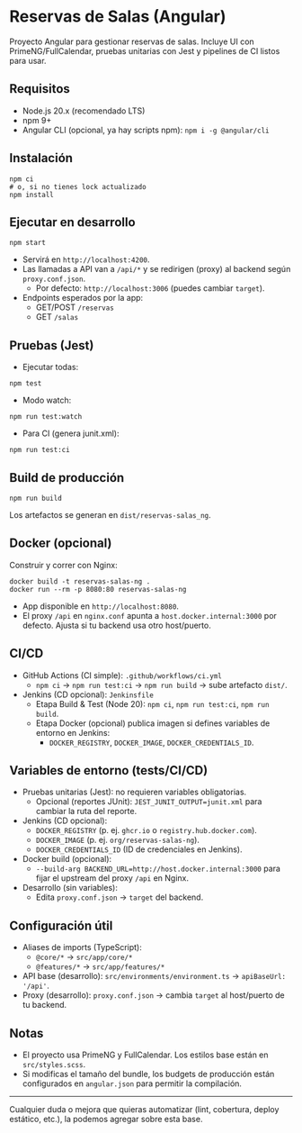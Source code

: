 # Reservas de Salas (Angular)

Proyecto Angular para gestionar reservas de salas. Incluye UI con PrimeNG/FullCalendar, pruebas unitarias con Jest y pipelines de CI listos para usar.

## Requisitos
- Node.js 20.x (recomendado LTS)
- npm 9+
- Angular CLI (opcional, ya hay scripts npm): `npm i -g @angular/cli`

## Instalación
```
npm ci
# o, si no tienes lock actualizado
npm install
```

## Ejecutar en desarrollo
```
npm start
```
- Servirá en `http://localhost:4200`.
- Las llamadas a API van a `/api/*` y se redirigen (proxy) al backend según `proxy.conf.json`.
  - Por defecto: `http://localhost:3006` (puedes cambiar `target`).
- Endpoints esperados por la app:
  - GET/POST `/reservas`
  - GET `/salas`

## Pruebas (Jest)
- Ejecutar todas:
```
npm test
```
- Modo watch:
```
npm run test:watch
```
- Para CI (genera junit.xml):
```
npm run test:ci
```

## Build de producción
```
npm run build
```
Los artefactos se generan en `dist/reservas-salas_ng`.

## Docker (opcional)
Construir y correr con Nginx:
```
docker build -t reservas-salas-ng .
docker run --rm -p 8080:80 reservas-salas-ng
```
- App disponible en `http://localhost:8080`.
- El proxy `/api` en `nginx.conf` apunta a `host.docker.internal:3000` por defecto. Ajusta si tu backend usa otro host/puerto.

## CI/CD
- GitHub Actions (CI simple): `.github/workflows/ci.yml`
  - `npm ci` → `npm run test:ci` → `npm run build` → sube artefacto `dist/`.
- Jenkins (CD opcional): `Jenkinsfile`
  - Etapa Build & Test (Node 20): `npm ci`, `npm run test:ci`, `npm run build`.
  - Etapa Docker (opcional) publica imagen si defines variables de entorno en Jenkins:
    - `DOCKER_REGISTRY`, `DOCKER_IMAGE`, `DOCKER_CREDENTIALS_ID`.

## Variables de entorno (tests/CI/CD)
- Pruebas unitarias (Jest): no requieren variables obligatorias.
  - Opcional (reportes JUnit): `JEST_JUNIT_OUTPUT=junit.xml` para cambiar la ruta del reporte.
- Jenkins (CD opcional):
  - `DOCKER_REGISTRY` (p. ej. `ghcr.io` o `registry.hub.docker.com`).
  - `DOCKER_IMAGE` (p. ej. `org/reservas-salas-ng`).
  - `DOCKER_CREDENTIALS_ID` (ID de credenciales en Jenkins).
- Docker build (opcional):
  - `--build-arg BACKEND_URL=http://host.docker.internal:3000` para fijar el upstream del proxy `/api` en Nginx.
- Desarrollo (sin variables):
  - Edita `proxy.conf.json` → `target` del backend.

## Configuración útil
- Aliases de imports (TypeScript):
  - `@core/*` → `src/app/core/*`
  - `@features/*` → `src/app/features/*`
- API base (desarrollo): `src/environments/environment.ts` → `apiBaseUrl: '/api'`.
- Proxy (desarrollo): `proxy.conf.json` → cambia `target` al host/puerto de tu backend.

## Notas
- El proyecto usa PrimeNG y FullCalendar. Los estilos base están en `src/styles.scss`.
- Si modificas el tamaño del bundle, los budgets de producción están configurados en `angular.json` para permitir la compilación.

---
Cualquier duda o mejora que quieras automatizar (lint, cobertura, deploy estático, etc.), la podemos agregar sobre esta base.

